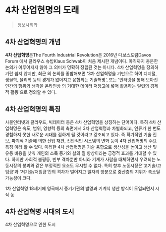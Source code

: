 # 4차 산업현명의 도래

>정보사회와

## 4차 산업혁명의 개념
**4차 산업혁명**은The Fourth Industrial Revolution은 2016년 다보스포럼Davos Forum 에서 클라우스 슈밥Klaus Schwab이 처음 제시한 개념이다.
아직까지 충분한 논의가 이루어지지  않아 그 의미가 명확히 정립된 것는 아니다. 4차 산업혁명을 정의하기란 쉽지 않지만, 최근  의 논의를 종합해보면
'3차 산업혁명을 기반으로 하여 디지털, 생물학, 물리학 등의 경계가  없어지고 융합되는 기술혁명', 또는 '인터넷을 통해 모아진 인간의 행위와 생각을
온라인상  의 거대한 데이터 저장고에 넣어 활용하는 일련의 경제적 활동'으로 정의할 수 있다.

## 4차 산업혁명의 특징
사물인터넷과 클리우드, 빅데이터 등은 4차 산업혁명을 상징하는 단어이다. 특히 4차 산  업혁명은 속도, 범위, 영향력 등의 측면에서 3차 산업혁명과 
차별화되고, 인류가 한 번도  경험하지 못한 새로운 시대를 접하게 될 것이라고 강조되고 있다. 즉 획기적인 기술 진보,  파괴적 기술에 의한 산업 재편, 
전반적인 시스템의 변화 등이 4차 산업혁명의 주요 특징  이라 할 수 있다. 이러한 4차 산업혁명은 기술 융합으로 생산성을 높이고 생산 및 유통 비용을
낮춰 개인의 소득 증가와 삶의 질 향상이라는 긍정적 효과를 기대할 수 있다. 하지만 사회적 불평등, 빈부 격차뿐만 아니라 기계가 사람을 대체하면서
우려되는 노동시장의 붕괴와 같은 부정적인 요소도 무시할 수 없다. 특히 향후 노동시장은'고기술/고임금'과 '저기술/저임금'간의 격차가 벌어지고 일자리
양분으로 중산층의 지위가 축소딜 가능성이 크다.

1차 산업혁명 18세기에 영국에서 증기기관의 발명과 기계식 생산 방식이 도입되면서 시작
    농

## 4차 산업혁명 시대의 도시

4차 산업혁명으로 인한 도시

